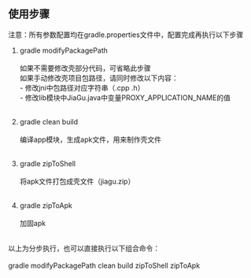 ## 使用步骤

注意：所有参数配置均在gradle.properties文件中，配置完成再执行以下步骤</br>

1. gradle modifyPackagePath </br></br>
    如果不需要修改壳部分代码，可省略此步骤</br>
    如果手动修改壳项目包路径，请同时修改以下内容：</br>
        - 修改jni中包路径对应字符串（.cpp .h）</br>
        - 修改lib模块中JiaGu.java中变量PROXY_APPLICATION_NAME的值</br></br>

2. gradle clean build</br></br>
    编译app模块，生成apk文件，用来制作壳文件</br></br>


3. gradle zipToShell</br></br>
    将apk文件打包成壳文件（jiagu.zip）</br></br>

4. gradle zipToApk</br></br>
    加固apk</br></br>

以上为分步执行，也可以直接执行以下组合命令：</br></br>
    gradle modifyPackagePath clean build zipToShell zipToApk
